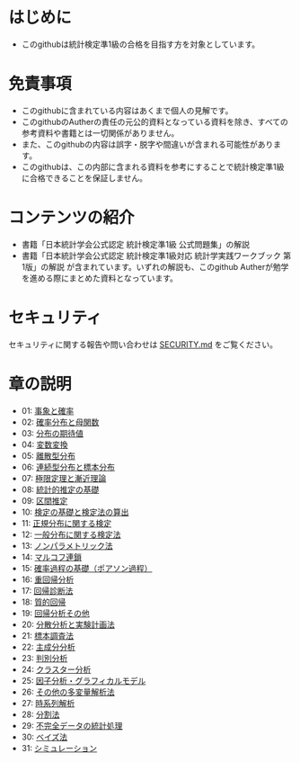 # はじめに
* このgithubは統計検定準1級の合格を目指す方を対象としています。

# 免責事項
* このgithubに含まれている内容はあくまで個人の見解です。
* このgithubのAutherの責任の元公的資料となっている資料を除き、すべての参考資料や書籍とは一切関係がありません。
* また、このgithubの内容は誤字・脱字や間違いが含まれる可能性があります。
* このgithubは、この内部に含まれる資料を参考にすることで統計検定準1級に合格できることを保証しません。

# コンテンツの紹介
* 書籍「日本統計学会公式認定 統計検定準1級 公式問題集」の解説
* 書籍「日本統計学会公式認定 統計検定準1級対応 統計学実践ワークブック 第1版」の解説
が含まれています。いずれの解説も、このgithub Autherが勉学を進める際にまとめた資料となっています。

# セキュリティ
セキュリティに関する報告や問い合わせは [SECURITY.md](./SECURITY.md) をご覧ください。

# 章の説明
- 01: [事象と確率](./grade1semi_WB/chapter_1/)
- 02: [確率分布と母関数](./grade1semi_WB/chapter_2/)
- 03: [分布の期待値](./grade1semi_WB/chapter_3/)
- 04: [変数変換](./grade1semi_WB/chapter_4/)
- 05: [離散型分布](./grade1semi_WB/chapter_5/)
- 06: [連続型分布と標本分布](./grade1semi_WB/chapter_6/)
- 07: [極限定理と漸近理論](./grade1semi_WB/chapter_7/)
- 08: [統計的推定の基礎](./grade1semi_WB/chapter_8/)
- 09: [区間推定](./grade1semi_WB/chapter_9/)
- 10: [検定の基礎と検定法の算出](./grade1semi_WB/chapter_10/)
- 11: [正規分布に関する検定](./grade1semi_WB/chapter_11/)
- 12: [一般分布に関する検定法](./grade1semi_WB/chapter_12/)
- 13: [ノンパラメトリック法](./grade1semi_WB/chapter_13/)
- 14: [マルコフ連鎖](./grade1semi_WB/chapter_14/)
- 15: [確率過程の基礎（ポアソン過程）](./grade1semi_WB/chapter_15/)
- 16: [重回帰分析](./grade1semi_WB/chapter_16/)
- 17: [回帰診断法](./grade1semi_WB/chapter_17/)
- 18: [質的回帰](./grade1semi_WB/chapter_18/)
- 19: [回帰分析その他](./grade1semi_WB/chapter_19/)
- 20: [分散分析と実験計画法](./grade1semi_WB/chapter_20/)
- 21: [標本調査法](./grade1semi_WB/chapter_21/)
- 22: [主成分分析](./grade1semi_WB/chapter_22/)
- 23: [判別分析](./grade1semi_WB/chapter_23/)
- 24: [クラスター分析](./grade1semi_WB/chapter_24/)
- 25: [因子分析・グラフィカルモデル](./grade1semi_WB/chapter_25/)
- 26: [その他の多変量解析法](./grade1semi_WB/chapter_26/)
- 27: [時系列解析](./grade1semi_WB/chapter_27/)
- 28: [分割法](./grade1semi_WB/chapter_28/)
- 29: [不完全データの統計処理](./grade1semi_WB/chapter_29/)
- 30: [ベイズ法](./grade1semi_WB/chapter_30/)
- 31: [シミュレーション](./grade1semi_WB/chapter_31/)
